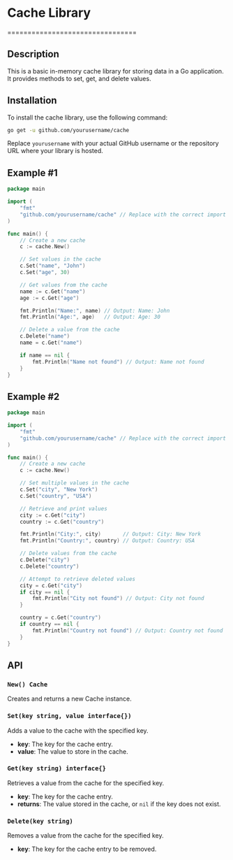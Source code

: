 # Cache Library
================================

## Description

This is a basic in-memory cache library for storing data in a Go application. It provides methods to set, get, and delete values.

## Installation

To install the cache library, use the following command:

```sh
go get -u github.com/yourusername/cache
```

Replace `yourusername` with your actual GitHub username or the repository URL where your library is hosted.

## Example #1

```go
package main

import (
    "fmt"
    "github.com/yourusername/cache" // Replace with the correct import path
)

func main() {
    // Create a new cache
    c := cache.New()

    // Set values in the cache
    c.Set("name", "John")
    c.Set("age", 30)

    // Get values from the cache
    name := c.Get("name")
    age := c.Get("age")

    fmt.Println("Name:", name) // Output: Name: John
    fmt.Println("Age:", age)   // Output: Age: 30

    // Delete a value from the cache
    c.Delete("name")
    name = c.Get("name")

    if name == nil {
        fmt.Println("Name not found") // Output: Name not found
    }
}
```

## Example #2

```go
package main

import (
    "fmt"
    "github.com/yourusername/cache" // Replace with the correct import path
)

func main() {
    // Create a new cache
    c := cache.New()

    // Set multiple values in the cache
    c.Set("city", "New York")
    c.Set("country", "USA")

    // Retrieve and print values
    city := c.Get("city")
    country := c.Get("country")

    fmt.Println("City:", city)       // Output: City: New York
    fmt.Println("Country:", country) // Output: Country: USA

    // Delete values from the cache
    c.Delete("city")
    c.Delete("country")

    // Attempt to retrieve deleted values
    city = c.Get("city")
    if city == nil {
        fmt.Println("City not found") // Output: City not found
    }

    country = c.Get("country")
    if country == nil {
        fmt.Println("Country not found") // Output: Country not found
    }
}
```

## API

### `New() Cache`
Creates and returns a new Cache instance.

### `Set(key string, value interface{})`
Adds a value to the cache with the specified key.

- **key**: The key for the cache entry.
- **value**: The value to store in the cache.

### `Get(key string) interface{}`
Retrieves a value from the cache for the specified key.

- **key**: The key for the cache entry.
- **returns**: The value stored in the cache, or `nil` if the key does not exist.

### `Delete(key string)`
Removes a value from the cache for the specified key.

- **key**: The key for the cache entry to be removed.

